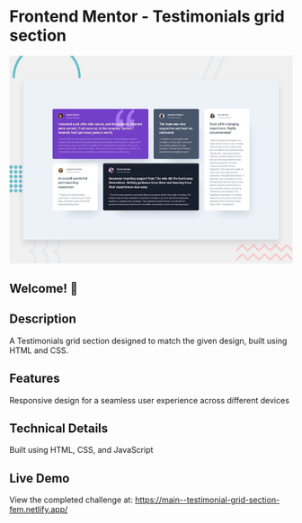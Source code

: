 # Frontend Mentor - Testimonials grid section

![Design preview for the Testimonials grid section coding challenge](./design/desktop-preview.jpg)

## Welcome! 👋

## Description

A Testimonials grid section designed to match the given design, built using HTML and CSS.

## Features

Responsive design for a seamless user experience across different devices

## Technical Details

Built using HTML, CSS, and JavaScript

## Live Demo

View the completed challenge at: https://main--testimonial-grid-section-fem.netlify.app/
